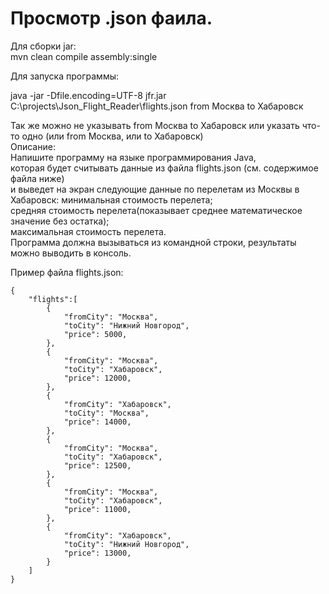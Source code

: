 # Просмотр .json фаила.
Для сборки jar:  
mvn clean compile assembly:single  

Для запуска программы:  
  
java -jar -Dfile.encoding=UTF-8 jfr.jar C:\projects\Json_Flight_Reader\flights.json from Москва to Хабаровск  

Так же можно не указывать from Москва to Хабаровск или указать что-то одно (или from Москва, или to Хабаровск)  
Описание:  
Напишите программу на языке программирования Java,  
которая будет считывать данные из файла flights.json (см. содержимое файла ниже)  
и выведет на экран следующие данные по перелетам из Москвы в Хабаровск:
минимальная стоимость перелета;  
средняя стоимость перелета(показывает среднее математическое значение без остатка);  
максимальная стоимость перелета.  
Программа должна вызываться из командной строки, результаты можно выводить в консоль.  

Пример файла flights.json:

```
{
    "flights":[
        {
            "fromCity": "Москва",
            "toCity": "Нижний Новгород",
            "price": 5000,
        },
        {
            "fromCity": "Москва",
            "toCity": "Хабаровск",
            "price": 12000,
        },
        {
            "fromCity": "Хабаровск",
            "toCity": "Москва",
            "price": 14000,
        },
        {
            "fromCity": "Москва",
            "toCity": "Хабаровск",
            "price": 12500,
        },
        {
            "fromCity": "Москва",
            "toCity": "Хабаровск",
            "price": 11000,
        },
        {
            "fromCity": "Хабаровск",
            "toCity": "Нижний Новгород",
            "price": 13000,
        }
    ]
}
```